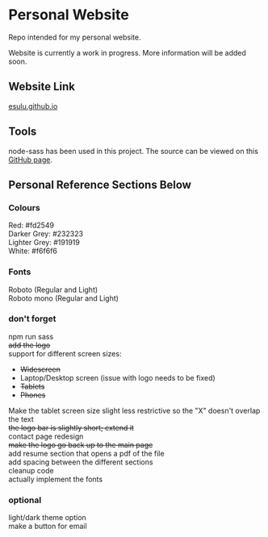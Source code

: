 # Personal Website
Repo intended for my personal website.

Website is currently a work in progress. More information will be added soon.

## Website Link
[esulu.github.io](https://esulu.github.io/dist/index.html)

## Tools
node-sass has been used in this project. The source can be viewed on this [GitHub page](https://github.com/sass/node-sass).

## Personal Reference Sections Below

### Colours
Red: #fd2549  
Darker Grey: #232323  
Lighter Grey: #191919  
White: #f6f6f6  

### Fonts
Roboto (Regular and Light)  
Roboto mono (Regular and Light)  

### don't forget
npm run sass  
~~add the logo~~  
support for different screen sizes:  
- ~~Widescreen~~
- Laptop/Desktop screen (issue with logo needs to be fixed)
- ~~Tablets~~
- ~~Phones~~  

Make the tablet screen size slight less restrictive so the "X" doesn't overlap the text  
~~the logo bar is slightly short; extend it~~    
contact page redesign  
~~make the logo go back up to the main page~~  
add resume section that opens a pdf of the file    
add spacing between the different sections  
cleanup code  
actually implement the fonts  

### optional
light/dark theme option  
make a button for email  
